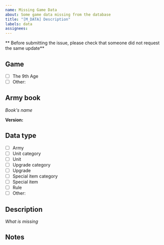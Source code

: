 ```yaml
---
name: Missing Game Data
about: Some game data missing from the database
title: "[M_DATA] Description"
labels: data
assignees:
---
```


** Before submitting the issue, please check that someone did not request the same update**

## Game
- [ ] The 9th Age
- [ ] Other:

## Army book
*Book's name*

**Version:**

## Data type
- [ ] Army
- [ ] Unit category
- [ ] Unit
- [ ] Upgrade category
- [ ] Upgrade
- [ ] Special item category
- [ ] Special item
- [ ] Rule
- [ ] Other:

## Description
*What is missing*

## Notes
